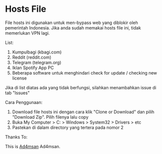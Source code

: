 # Hosts File 
File hosts ini digunakan untuk men-bypass web yang diblokir oleh pemerintah Indonesia. Jika anda sudah memakai hosts file ini, tidak memerlukan VPN lagi.

List:
1) Kumpulbagi (kbagi.com)
2) Reddit (reddit.com)
3) Telegram (telegram.org)
4) Iklan Spotify App PC
5) Beberapa software untuk menghindari check for update / checking new license

Jika di list diatas ada yang tidak berfungsi, silahkan menambahkan issue di tab "Issues"

Cara Penggunaan:
1) Download file hosts ini dengan cara klik "Clone or Download" dan pilih "Download Zip". Pilih filenya lalu copy
2) Buka My Computer > C: > Windows > System32 > Drivers > etc
3) Pastekan di dalam directory yang tertera pada nomor 2





Thanks To:
<br><p>This is <a href="http://ad4msan.com/" title="Ad4msan">
Ad4msan</a> Ad4msan.</p>

